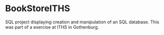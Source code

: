 # BookStoreITHS
 
SQL project displaying creation and manipulation of an SQL database. This was part of a exercise at ITHS in Gothenburg.
